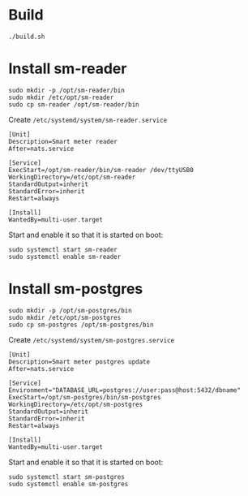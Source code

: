 # Build
`./build.sh`

# Install sm-reader
```
sudo mkdir -p /opt/sm-reader/bin
sudo mkdir /etc/opt/sm-reader
sudo cp sm-reader /opt/sm-reader/bin
```

Create `/etc/systemd/system/sm-reader.service`
```
[Unit]
Description=Smart meter reader
After=nats.service

[Service]
ExecStart=/opt/sm-reader/bin/sm-reader /dev/ttyUSB0
WorkingDirectory=/etc/opt/sm-reader
StandardOutput=inherit
StandardError=inherit
Restart=always

[Install]
WantedBy=multi-user.target
```

Start and enable it so that it is started on boot:
```
sudo systemctl start sm-reader
sudo systemctl enable sm-reader
```

# Install sm-postgres
```
sudo mkdir -p /opt/sm-postgres/bin
sudo mkdir /etc/opt/sm-postgres
sudo cp sm-postgres /opt/sm-postgres/bin
```

Create `/etc/systemd/system/sm-postgres.service`
```
[Unit]
Description=Smart meter postgres update
After=nats.service

[Service]
Environment="DATABASE_URL=postgres://user:pass@host:5432/dbname"
ExecStart=/opt/sm-postgres/bin/sm-postgres
WorkingDirectory=/etc/opt/sm-postgres
StandardOutput=inherit
StandardError=inherit
Restart=always

[Install]
WantedBy=multi-user.target
```

Start and enable it so that it is started on boot:
```
sudo systemctl start sm-postgres
sudo systemctl enable sm-postgres
```
